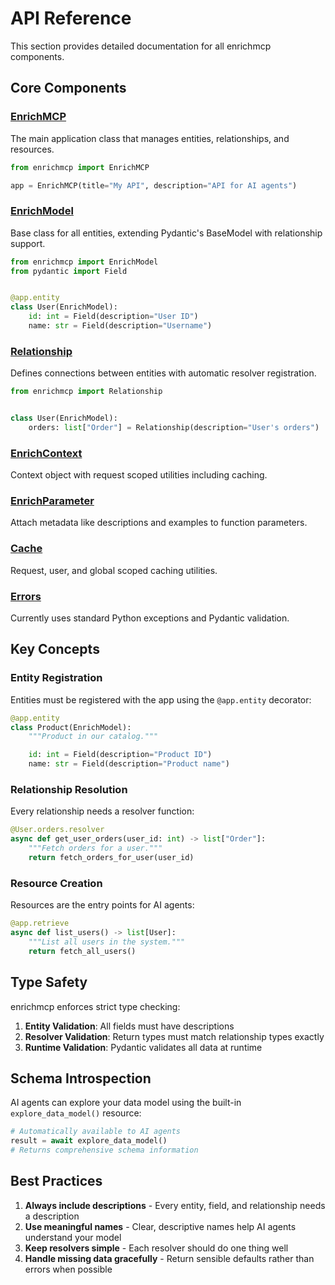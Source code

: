 # API Reference

This section provides detailed documentation for all enrichmcp components.

## Core Components

### [EnrichMCP](api/app.md)
The main application class that manages entities, relationships, and resources.

```python
from enrichmcp import EnrichMCP

app = EnrichMCP(title="My API", description="API for AI agents")
```

### [EnrichModel](api/entity.md)
Base class for all entities, extending Pydantic's BaseModel with relationship support.

```python
from enrichmcp import EnrichModel
from pydantic import Field


@app.entity
class User(EnrichModel):
    id: int = Field(description="User ID")
    name: str = Field(description="Username")
```

### [Relationship](api/relationship.md)
Defines connections between entities with automatic resolver registration.

```python
from enrichmcp import Relationship


class User(EnrichModel):
    orders: list["Order"] = Relationship(description="User's orders")
```

### [EnrichContext](api/context.md)
Context object with request scoped utilities including caching.

### [EnrichParameter](api/parameter.md)
Attach metadata like descriptions and examples to function parameters.

### [Cache](api/cache.md)
Request, user, and global scoped caching utilities.

### [Errors](api/errors.md)
Currently uses standard Python exceptions and Pydantic validation.

## Key Concepts

### Entity Registration
Entities must be registered with the app using the `@app.entity` decorator:

```python
@app.entity
class Product(EnrichModel):
    """Product in our catalog."""

    id: int = Field(description="Product ID")
    name: str = Field(description="Product name")
```

### Relationship Resolution
Every relationship needs a resolver function:

```python
@User.orders.resolver
async def get_user_orders(user_id: int) -> list["Order"]:
    """Fetch orders for a user."""
    return fetch_orders_for_user(user_id)
```

### Resource Creation
Resources are the entry points for AI agents:

```python
@app.retrieve
async def list_users() -> list[User]:
    """List all users in the system."""
    return fetch_all_users()
```

## Type Safety

enrichmcp enforces strict type checking:

1. **Entity Validation**: All fields must have descriptions
2. **Resolver Validation**: Return types must match relationship types exactly
3. **Runtime Validation**: Pydantic validates all data at runtime

## Schema Introspection

AI agents can explore your data model using the built-in `explore_data_model()` resource:

```python
# Automatically available to AI agents
result = await explore_data_model()
# Returns comprehensive schema information
```

## Best Practices

1. **Always include descriptions** - Every entity, field, and relationship needs a description
2. **Use meaningful names** - Clear, descriptive names help AI agents understand your model
3. **Keep resolvers simple** - Each resolver should do one thing well
4. **Handle missing data gracefully** - Return sensible defaults rather than errors when possible
